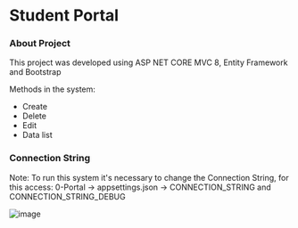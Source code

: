 # Student Portal

### About Project
This project was developed using ASP NET CORE MVC 8, Entity Framework and Bootstrap 

Methods in the system:

- Create
- Delete
- Edit
- Data list

### Connection String
Note: To run this system it's necessary to change the Connection String, for this access: 0-Portal -> appsettings.json -> CONNECTION_STRING and CONNECTION_STRING_DEBUG

![image](https://github.com/heberGustavo/C-Sharp/assets/44476616/147ab026-23f0-40a7-b91c-9d86e1ca83ae)
